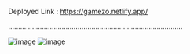 Deployed Link : https://gamezo.netlify.app/

........................................................................................

![image](https://user-images.githubusercontent.com/74257697/219307551-90565b54-b629-4d05-bd31-4001117674a0.png)
![image](https://user-images.githubusercontent.com/74257697/219307658-328f17c6-8f0f-4a4c-b56e-a82d59a5849c.png)
